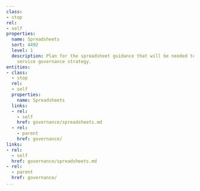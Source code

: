 ```yaml
---
class:
- stop
rel:
- self
properties:
  name: Spreadsheets
  sort: 4492
  level: 1
  description: Plan for the spreadsheet guidance that will be needed to drive a wider
    service governance strategy.
entities:
- class:
  - stop
  rel:
  - self
  properties:
    name: Spreadsheets
  links:
  - rel:
    - self
    href: governance/spreadsheets.md
  - rel:
    - parent
    href: governance/
links:
- rel:
  - self
  href: governance/spreadsheets.md
- rel:
  - parent
  href: governance/
...
```

